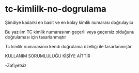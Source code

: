 # tc-kimlilk-no-dogrulama
Şimdiye kadarki en basit ve en kolay kimlik numarası doğrulayıcı 

Bu yazılım  TC kimlik numarasının geçerli veya geçersiz olduğunu doğrulaması için tasarlanmıştır 

Tc kimlik numarasının kendi doğrulama özelliği ile tasarlanmıştır 

KULLANIM SORUMLULUĞU KİŞİYE AİTTİR

-Zafiyetsiz

